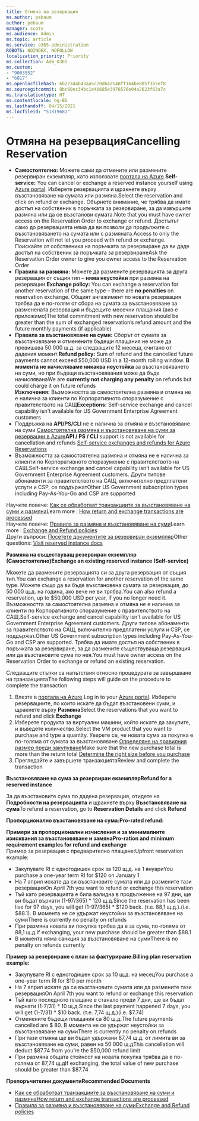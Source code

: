 ```yaml
---
title: Отмяна на резервация
ms.author: pebaum
author: pebaum
manager: scotv
ms.audience: Admin
ms.topic: article
ms.service: o365-administration
ROBOTS: NOINDEX, NOFOLLOW
localization_priority: Priority
ms.collection: Adm_O365
ms.custom:
- "9003552"
- "6817"
ms.openlocfilehash: 6b27344b43aa5c20d64d148ff164be805f3b5ef8
ms.sourcegitcommit: 8bc60ec34bc1e40685e3976576e04a2623f63a7c
ms.translationtype: HT
ms.contentlocale: bg-BG
ms.lasthandoff: 04/15/2021
ms.locfileid: "51819681"
---
```

# <a name="cancelling-reservation"></a><span data-ttu-id="2b660-102">Отмяна на резервация</span><span class="sxs-lookup"><span data-stu-id="2b660-102">Cancelling Reservation</span></span>

- <span data-ttu-id="2b660-103">**Самостоятелно:** Можете сами да отмените или размените резервиран екземпляр, като използвате [портала на Azure](https://portal.azure.com/#blade/Microsoft_Azure_Reservations/ReservationsBrowseBlade).</span><span class="sxs-lookup"><span data-stu-id="2b660-103">**Self-service:** You can cancel or exchange a reserved instance yourself using [Azure portal](https://portal.azure.com/#blade/Microsoft_Azure_Reservations/ReservationsBrowseBlade).</span></span> <span data-ttu-id="2b660-104">Изберете резервацията и щракнете върху възстановяване на сумата или размяна.</span><span class="sxs-lookup"><span data-stu-id="2b660-104">Select the reservation and click on refund or exchange.</span></span> <span data-ttu-id="2b660-105">Обърнете внимание, че трябва да имате достъп на собственик в поръчката за резервиране, за да извършите размяна или да се възстанови сумата.</span><span class="sxs-lookup"><span data-stu-id="2b660-105">Note that you must have owner access on the Reservation Order to exchange or refund.</span></span> <span data-ttu-id="2b660-106">Достъпът само до резервацията няма да ви позволи да продължите с възстановяването на сумата или с размяната.</span><span class="sxs-lookup"><span data-stu-id="2b660-106">Access to only the Reservation will not let you proceed with refund or exchange.</span></span> <span data-ttu-id="2b660-107">Поискайте от собственика на поръчката за резервиране да ви даде достъп на собственик за поръчката за резервиране</span><span class="sxs-lookup"><span data-stu-id="2b660-107">Ask the Reservation Order owner to give you owner access to the Reservation Order</span></span>
- <span data-ttu-id="2b660-108">**Правила за размяна:** Можете да размените резервацията за друга резервация от същия тип – **няма неустойки** при размяна на резервации.</span><span class="sxs-lookup"><span data-stu-id="2b660-108">**Exchange policy:** You can exchange a reservation for another reservation of the same type – there are **no penalties** on reservation exchange.</span></span> <span data-ttu-id="2b660-109">Общият ангажимент по новата резервация трябва да е по-голям от сбора на сумата за възстановяване за разменената резервация и бъдещите месечни плащания (ако е приложимо)</span><span class="sxs-lookup"><span data-stu-id="2b660-109">The total commitment with new reservation should be greater than the sum of exchanged reservation’s refund amount and the future monthly payments (if applicable)</span></span>
- <span data-ttu-id="2b660-110">**Правила за възстановяване на суми:** Сборът от сумата за възстановяване и отменените бъдещи плащания не може да превишава 50 000 щ.д. за следващите 12 месеца, считано от дадения момент.</span><span class="sxs-lookup"><span data-stu-id="2b660-110">**Refund policy:** Sum of refund and the cancelled future payments cannot exceed $50,000 USD in a 12-month rolling window.</span></span> <span data-ttu-id="2b660-111">**В момента не начисляваме никаква неустойка** за възстановяването на суми, но при бъдещи възстановявания може да бъде начислявана</span><span class="sxs-lookup"><span data-stu-id="2b660-111">We are **currently not charging any penalty** on refunds but could charge it on future refunds</span></span>  
    <span data-ttu-id="2b660-112">**Изключения:** Възможността за самостоятелна размяна и отмяна не е налична за клиенти по Корпоративното споразумение с правителството на САЩ</span><span class="sxs-lookup"><span data-stu-id="2b660-112">**Exceptions:** Self-service exchange and cancel capability isn't available for US Government Enterprise Agreement customers</span></span>
- <span data-ttu-id="2b660-113">Поддръжка на **API/PS/CLI** не е налична за отмяна и възстановяване на суми [Самостоятелна размяна и възстановяване на суми за резервации в Azure](https://docs.microsoft.com/azure/cost-management-billing/reservations/exchange-and-refund-azure-reservations?WT.mc_id=Portal-Microsoft_Azure_Support)</span><span class="sxs-lookup"><span data-stu-id="2b660-113">**API / PS / CLI** support is not available for cancellation and refunds [Self-service exchanges and refunds for Azure Reservations](https://docs.microsoft.com/azure/cost-management-billing/reservations/exchange-and-refund-azure-reservations?WT.mc_id=Portal-Microsoft_Azure_Support)</span></span>
- <span data-ttu-id="2b660-114">Възможността за самостоятелна размяна и отмяна не е налична за клиенти по Корпоративното споразумение с правителството на САЩ.</span><span class="sxs-lookup"><span data-stu-id="2b660-114">Self-service exchange and cancel capability isn't available for US Government Enterprise Agreement customers.</span></span> <span data-ttu-id="2b660-115">Други типове абонаменти за правителството на САЩ, включително предплатени услуги и CSP, се поддържат</span><span class="sxs-lookup"><span data-stu-id="2b660-115">Other US Government subscription types including Pay-As-You-Go and CSP are supported</span></span>

<span data-ttu-id="2b660-116">Научете повече: [Как се обработват транзакциите за възстановяване на суми и размяна](https://docs.microsoft.com/azure/billing/billing-azure-reservations-self-service-exchange-and-refund?WT.mc_id=Portal-Microsoft_Azure_Support#how-return-and-exchange-transactions-are-processed)</span><span class="sxs-lookup"><span data-stu-id="2b660-116">Learn more : [How return and exchange transactions are processed](https://docs.microsoft.com/azure/billing/billing-azure-reservations-self-service-exchange-and-refund?WT.mc_id=Portal-Microsoft_Azure_Support#how-return-and-exchange-transactions-are-processed)</span></span>  
<span data-ttu-id="2b660-117">Научете повече: [Правила за размяна и възстановяване на суми](https://docs.microsoft.com/azure/billing/billing-azure-reservations-self-service-exchange-and-refund?WT.mc_id=Portal-Microsoft_Azure_Support#exchange-policies)</span><span class="sxs-lookup"><span data-stu-id="2b660-117">Learn more : [Exchange and Refund policies](https://docs.microsoft.com/azure/billing/billing-azure-reservations-self-service-exchange-and-refund?WT.mc_id=Portal-Microsoft_Azure_Support#exchange-policies)</span></span>  
<span data-ttu-id="2b660-118">Други въпроси: [Посетете документите за резервиран екземпляр](https://docs.microsoft.com/azure/billing/billing-save-compute-costs-reservations?WT.mc_id=Portal-Microsoft_Azure_Support)</span><span class="sxs-lookup"><span data-stu-id="2b660-118">Other questions: [Visit reserved instance docs](https://docs.microsoft.com/azure/billing/billing-save-compute-costs-reservations?WT.mc_id=Portal-Microsoft_Azure_Support)</span></span>

<span data-ttu-id="2b660-119">**Размяна на съществуващ резервиран екземпляр (Самостоятелно)**</span><span class="sxs-lookup"><span data-stu-id="2b660-119">**Exchange an existing reserved instance (Self-service)**</span></span>

<span data-ttu-id="2b660-120">Можете да размените резервацията си за друга резервация от същия тип.</span><span class="sxs-lookup"><span data-stu-id="2b660-120">You can exchange a reservation for another reservation of the same type.</span></span> <span data-ttu-id="2b660-121">Можете също да ви бъде възстановена сумата за резервация, до 50 000 щ.д. на година, ако вече не ви трябва.</span><span class="sxs-lookup"><span data-stu-id="2b660-121">You can also refund a reservation, up to $50,000 USD per year, if you no longer need it.</span></span> <span data-ttu-id="2b660-122">Възможността за самостоятелна размяна и отмяна не е налична за клиенти по Корпоративното споразумение с правителството на САЩ.</span><span class="sxs-lookup"><span data-stu-id="2b660-122">Self-service exchange and cancel capability isn't available for US Government Enterprise Agreement customers.</span></span> <span data-ttu-id="2b660-123">Други типове абонаменти за правителството на САЩ, включително предплатени услуги и CSP, се поддържат.</span><span class="sxs-lookup"><span data-stu-id="2b660-123">Other US Government subscription types including Pay-As-You-Go and CSP are supported.</span></span> <span data-ttu-id="2b660-124">Трябва да имате достъп на собственик в поръчката за резервиране, за да размените съществуваща резервация или да възстановите сума по нея.</span><span class="sxs-lookup"><span data-stu-id="2b660-124">You must have owner access on the Reservation Order to exchange or refund an existing reservation.</span></span>

<span data-ttu-id="2b660-125">Следващите стъпки са напътствия относно процедурата за завършване на транзакцията</span><span class="sxs-lookup"><span data-stu-id="2b660-125">The following steps will guide on the procedure to complete the transaction</span></span>

1. <span data-ttu-id="2b660-126">Влезте в [портала на Azure](https://portal.azure.com/#blade/Microsoft_Azure_Reservations/ReservationsBrowseBlade).</span><span class="sxs-lookup"><span data-stu-id="2b660-126">Log in to your [Azure portal](https://portal.azure.com/#blade/Microsoft_Azure_Reservations/ReservationsBrowseBlade).</span></span> <span data-ttu-id="2b660-127">Изберете резервациите, по които искате да бъдат възстановени суми, и щракнете върху **Размяна**</span><span class="sxs-lookup"><span data-stu-id="2b660-127">Select the reservations that you want to refund and click **Exchange**</span></span>
2. <span data-ttu-id="2b660-128">Изберете продукта за виртуални машини, който искате да закупите, и въведете количество.</span><span class="sxs-lookup"><span data-stu-id="2b660-128">Select the VM product that you want to purchase and type a quantity.</span></span> <span data-ttu-id="2b660-129">Уверете се, че новата сума за покупка е по-голяма от сумата за възстановяване [Определяне на правилния размер преди закупуване](https://docs.microsoft.com/azure/virtual-machines/windows/prepay-reserved-vm-instances?WT.mc_id=Portal-Microsoft_Azure_Support#determine-the-right-vm-size-before-you-buy)</span><span class="sxs-lookup"><span data-stu-id="2b660-129">Make sure that the new purchase total is more than the return total [Determine the right size before you purchase](https://docs.microsoft.com/azure/virtual-machines/windows/prepay-reserved-vm-instances?WT.mc_id=Portal-Microsoft_Azure_Support#determine-the-right-vm-size-before-you-buy)</span></span>
3. <span data-ttu-id="2b660-130">Прегледайте и завършете транзакцията</span><span class="sxs-lookup"><span data-stu-id="2b660-130">Review and complete the transaction</span></span>

<span data-ttu-id="2b660-131">**Възстановяване на сума за резервиран екземпляр**</span><span class="sxs-lookup"><span data-stu-id="2b660-131">**Refund for a reserved instance**</span></span>

<span data-ttu-id="2b660-132">За да възстановите сума по дадена резервация, отидете на **Подробности на резервацията** и щракнете върху **Възстановяване на сума**</span><span class="sxs-lookup"><span data-stu-id="2b660-132">To refund a reservation, go to **Reservation Details** and click **Refund**</span></span>

<span data-ttu-id="2b660-133">**Пропорционално възстановяване на сума:**</span><span class="sxs-lookup"><span data-stu-id="2b660-133">**Pro-rated refund:**</span></span>

<span data-ttu-id="2b660-134">**Примери за пропорционални изчисления и за минималните изисквания за възстановяване и замяна**</span><span class="sxs-lookup"><span data-stu-id="2b660-134">**Pro-ration and minimum requirement examples for refund and exchange**</span></span>  
<span data-ttu-id="2b660-135">Пример за резервация с предварително плащане:</span><span class="sxs-lookup"><span data-stu-id="2b660-135">Upfront reservation example:</span></span>

- <span data-ttu-id="2b660-136">Закупувате RI с едногодишен срок за 120 щ.д. на 1 януари</span><span class="sxs-lookup"><span data-stu-id="2b660-136">You purchase a one-year term RI for $120 on January 1</span></span>
- <span data-ttu-id="2b660-137">На 7 април искате да си възстановите сумата или да размените тази резервация</span><span class="sxs-lookup"><span data-stu-id="2b660-137">On April 7th you want to refund or exchange this reservation</span></span>
- <span data-ttu-id="2b660-138">Тъй като резервацията е била валидна в продължение на 97 дни, ще ви бъдат върнати (1-97/365) \* 120 щ.д.</span><span class="sxs-lookup"><span data-stu-id="2b660-138">Since the reservation has been live for 97 days, you will get (1-97/365) \* $120 back.</span></span> <span data-ttu-id="2b660-139">(т.е. 88,1 щ.д.).</span><span class="sxs-lookup"><span data-stu-id="2b660-139">(i.e. $88.1).</span></span> <span data-ttu-id="2b660-140">В момента не се удържат неустойки за възстановяване на суми</span><span class="sxs-lookup"><span data-stu-id="2b660-140">There is currently no penalty on refunds</span></span>
- <span data-ttu-id="2b660-141">При размяна новата ви покупка трябва да е за сума, по-голяма от 88,1 щ.д.</span><span class="sxs-lookup"><span data-stu-id="2b660-141">If exchanging, your new purchase should be greater than $88.1</span></span>
- <span data-ttu-id="2b660-142">В момента няма санкция за възстановяване на суми</span><span class="sxs-lookup"><span data-stu-id="2b660-142">There is no penalty on refunds currently</span></span>

<span data-ttu-id="2b660-143">**Пример за резервиране с план за фактуриране:**</span><span class="sxs-lookup"><span data-stu-id="2b660-143">**Billing plan reservation example:**</span></span>

- <span data-ttu-id="2b660-144">Закупувате RI с едногодишен срок за 10 щ.д. на месец</span><span class="sxs-lookup"><span data-stu-id="2b660-144">You purchase a one-year term RI for $10 per month</span></span>
- <span data-ttu-id="2b660-145">На 7 април искате да си възстановите сумата или да размените тази резервация</span><span class="sxs-lookup"><span data-stu-id="2b660-145">On April 7th you want to refund or exchange this reservation</span></span>
- <span data-ttu-id="2b660-146">Тъй като последното плащане е станало преди 7 дни, ще ви бъдат върнати (1-7/31) \* 10 щ.д.</span><span class="sxs-lookup"><span data-stu-id="2b660-146">Since the last payment happened 7 days, you will get (1-7/31) \* $10 back.</span></span> <span data-ttu-id="2b660-147">(т.е. 7,74 щ.д.)</span><span class="sxs-lookup"><span data-stu-id="2b660-147">(i.e. $7.74)</span></span>
- <span data-ttu-id="2b660-148">Отменените бъдещи плащания са 80 щ.д.</span><span class="sxs-lookup"><span data-stu-id="2b660-148">The future payments cancelled are $ 80.</span></span> <span data-ttu-id="2b660-149">В момента не се удържат неустойки за възстановяване на суми</span><span class="sxs-lookup"><span data-stu-id="2b660-149">There is currently no penalty on refunds</span></span>
- <span data-ttu-id="2b660-150">При тази отмяна ще ви бъдат удържани 87,74 щ.д. от лимита ви за възстановяване на суми, равен на 50 000 щ.д</span><span class="sxs-lookup"><span data-stu-id="2b660-150">This cancellation will deduct $87.74 from you’re the $50,000 refund limit</span></span>
- <span data-ttu-id="2b660-151">При размяна общата стойност на новата покупка трябва да е по-голяма от 87,74 щ.д</span><span class="sxs-lookup"><span data-stu-id="2b660-151">If exchanging, the total value of new purchase should be greater than $87.74</span></span>

<span data-ttu-id="2b660-152">**Препоръчителни документи**</span><span class="sxs-lookup"><span data-stu-id="2b660-152">**Recommended Documents**</span></span>

- [<span data-ttu-id="2b660-153">Как се обработват транзакциите за възстановяване на суми и размяна</span><span class="sxs-lookup"><span data-stu-id="2b660-153">How return and exchange transactions are processed</span></span>](https://docs.microsoft.com/azure/billing/billing-azure-reservations-self-service-exchange-and-refund?WT.mc_id=Portal-Microsoft_Azure_Support#how-return-and-exchange-transactions-are-processed)
- [<span data-ttu-id="2b660-154">Правила за размяна и възстановяване на суми</span><span class="sxs-lookup"><span data-stu-id="2b660-154">Exchange and Refund policies</span></span>](https://docs.microsoft.com/azure/billing/billing-azure-reservations-self-service-exchange-and-refund?WT.mc_id=Portal-Microsoft_Azure_Support#exchange-policies)